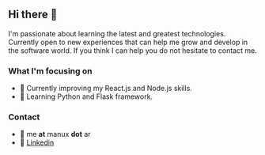 ## Hi there 👋

I'm passionate about learning the latest and greatest technologies. Currently open to new experiences that can help me grow and develop in the software world. If you think I can help you do not hesitate to contact me.

### What I'm focusing on

- 🔭 Currently improving my React.js and Node.js skills.
- 🌱 Learning Python and Flask framework.

### Contact
- :email: me __at__ manux __dot__ ar
- :link: [Linkedin](https://www.linkedin.com/in/manuzs)

<!--
**manuelczs/manuelczs** is a ✨ _special_ ✨ repository because its `README.md` (this file) appears on your GitHub profile.

Here are some ideas to get you started:

- 🌱 I’m currently learning ...
- 👯 I’m looking to collaborate on ...
- 🤔 I’m looking for help with ...
- 💬 Ask me about ...
- 📫 How to reach me: ...
- 😄 Pronouns: ...
- ⚡ Fun fact: ...
-->
